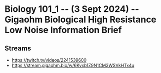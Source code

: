 # Biology 101_1 -- (3 Sept 2024) -- Gigaohm Biological High Resistance Low Noise Information Brief

## Streams
- https://twitch.tv/videos/2241539600
- https://stream.gigaohm.bio/w/6Kvxb1Z9N1CM3WSVkHTx4u



